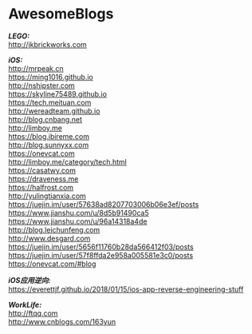 # AwesomeBlogs

***LEGO:***  
http://jkbrickworks.com  

***iOS:***  
http://mrpeak.cn  
https://ming1016.github.io  
http://nshipster.com  
https://skyline75489.github.io  
https://tech.meituan.com  
http://wereadteam.github.io  
http://blog.cnbang.net  
http://limboy.me  
https://blog.ibireme.com  
http://blog.sunnyxx.com  
https://onevcat.com  
http://limboy.me/category/tech.html  
https://casatwy.com  
https://draveness.me  
https://halfrost.com  
http://yulingtianxia.com  
https://juejin.im/user/57638ad8207703006b06e3ef/posts  
https://www.jianshu.com/u/8d5b91490ca5  
https://www.jianshu.com/u/96a14318a4de  
http://blog.leichunfeng.com  
http://www.desgard.com  
https://juejin.im/user/5656f11760b28da566412f03/posts  
https://juejin.im/user/57f8ffda2e958a005581e3c0/posts  
https://onevcat.com/#blog  


***iOS应用逆向:***  
https://everettjf.github.io/2018/01/15/ios-app-reverse-engineering-stuff  

***WorkLife:***  
http://ftqq.com  
http://www.cnblogs.com/163yun
